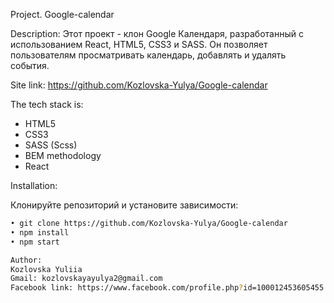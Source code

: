 Project. Google-calendar

Description:
Этот проект - клон Google Календаря, разработанный с использованием React, HTML5, CSS3 и SASS. Он позволяет пользователям просматривать календарь, добавлять и удалять события.

Site link: https://github.com/Kozlovska-Yulya/Google-calendar

The tech stack is:

- HTML5
- CSS3
- SASS (Scss)
- BEM methodology
- React

Installation:

Клонируйте репозиторий и установите зависимости:

```bash
• git clone https://github.com/Kozlovska-Yulya/Google-calendar
• npm install
• npm start

Author:
Kozlovska Yuliia
Gmail: kozlovskayayulya2@gmail.com
Facebook link: https://www.facebook.com/profile.php?id=100012453605455
```
